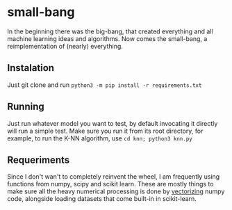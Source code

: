 # small-bang
In  the beginning there was the big-bang, that created everything and all machine learning ideas and algorithms. Now comes the small-bang, a reimplementation of (nearly) everything.

## Instalation
Just git clone and run `python3 -m pip install -r requirements.txt`

## Running
Just run whatever model you want to test, by default invocating it directly will run a simple test.
Make sure you run it from its root directory, for example, to run the K-NN algorithm, use `cd knn; python3 knn.py`

## Requeriments
Since I don't wan't to completely reinvent the wheel, I am frequently using functions from numpy, scipy and scikit learn. These are mostly things to make sure all the heavy numerical processing is done by [vectorizing](https://stackoverflow.com/questions/47755442/what-is-vectorization) numpy code, alongside loading datasets that come built-in in scikit-learn.
